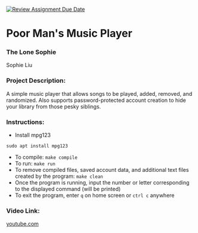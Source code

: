 [![Review Assignment Due Date](https://classroom.github.com/assets/deadline-readme-button-22041afd0340ce965d47ae6ef1cefeee28c7c493a6346c4f15d667ab976d596c.svg)](https://classroom.github.com/a/Vh67aNdh)
# Poor Man's Music Player

### The Lone Sophie

Sophie Liu

### Project Description:

A simple music player that allows songs to be played, added, removed, and randomized. Also supports password-protected account creation to hide your library from those pesky siblings.

### Instructions:

- Install mpg123
```
sudo apt install mpg123
```
- To compile: ``make compile``
- To run: ``make run``
- To remove compiled files, saved account data, and additional text files created by the program: ``make clean``
- Once the program is running, input the number or letter corresponding to the displayed command (will be printed)
- To exit the program, enter ``q`` on home screen or ``ctrl c`` anywhere

### Video Link:
[youtube.com](youtube.com)
